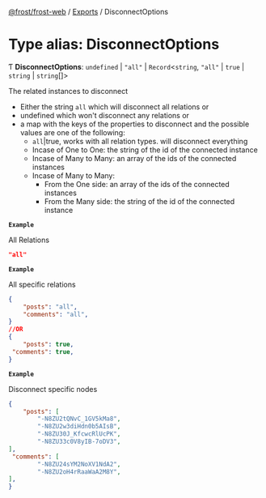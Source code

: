 [@frost/frost-web](../modules.md) / [Exports](../modules.md) / DisconnectOptions

# Type alias: DisconnectOptions

Ƭ **DisconnectOptions**: `undefined` \| ``"all"`` \| `Record`<`string`, ``"all"`` \| ``true`` \| `string` \| `string`[]\>

The related instances to disconnect

- Either the string `all` which will disconnect all relations or
- undefined which won't disconnect any relations or
- a map with the keys of the properties to disconnect and the possible values are one of the following:
	- `all`|true, works with all relation types. will disconnect everything
	- Incase of One to One: the string of the id of the connected instance
	- Incase of Many to Many: an array of the ids of the connected instances
	- Incase of Many to Many:
		- From the One side:  an array of the ids of the connected instances
		- From the Many side: the string of the id of the connected instance

**`Example`**

All Relations
```json
"all"
```

**`Example`**

All specific relations
```json
{
	"posts": "all",
	"comments": "all",
}
//OR 
{
	"posts": true,
 "comments": true,
}
```

**`Example`**

Disconnect specific nodes
```json
{
	"posts": [
		"-N8ZU2tQNvC_1GV5kMa8",
		"-N8ZU2w3diHdn0b5AIsB",
		"-N8ZU30J_KfcwcRlUcPK",
		"-N8ZU33c0V8yIB-7oDV3",
],
 "comments": [
		"-N8ZU24sYM2NoXV1NdA2",
		"-N8ZU2oH4rRaaWaA2M8Y",
],
}
```
